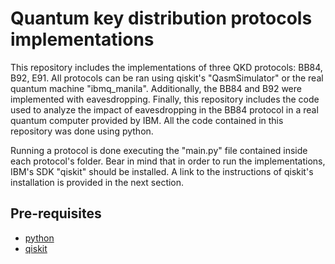 # Quantum key distribution protocols implementations
This repository includes the implementations of three QKD protocols: BB84, B92, E91. All protocols can be ran using qiskit's "QasmSimulator" or the real quantum machine "ibmq_manila". Additionally, the BB84 and B92 were implemented with eavesdropping. Finally, this repository includes the code used to analyze the impact of eavesdropping in the BB84 protocol in a real quantum computer provided by IBM. All the code contained in this repository was done using python.

Running a protocol is done executing the "main.py" file contained inside each protocol's folder. Bear in mind that in order to run the implementations, IBM's SDK "qiskit" should be installed. A link to the instructions of qiskit's installation is provided in the next section.

## Pre-requisites
* [python](https://www.python.org/downloads/)
* [qiskit](https://qiskit.org/documentation/getting_started.html)